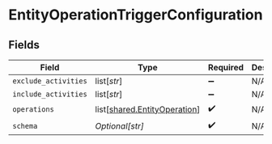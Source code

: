 # EntityOperationTriggerConfiguration


## Fields

| Field                                                                      | Type                                                                       | Required                                                                   | Description                                                                | Example                                                                    |
| -------------------------------------------------------------------------- | -------------------------------------------------------------------------- | -------------------------------------------------------------------------- | -------------------------------------------------------------------------- | -------------------------------------------------------------------------- |
| `exclude_activities`                                                       | list[*str*]                                                                | :heavy_minus_sign:                                                         | N/A                                                                        |                                                                            |
| `include_activities`                                                       | list[*str*]                                                                | :heavy_minus_sign:                                                         | N/A                                                                        |                                                                            |
| `operations`                                                               | list[[shared.EntityOperation](undefined/models/shared/entityoperation.md)] | :heavy_check_mark:                                                         | N/A                                                                        |                                                                            |
| `schema`                                                                   | *Optional[str]*                                                            | :heavy_check_mark:                                                         | N/A                                                                        | submission                                                                 |